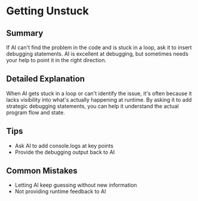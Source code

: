 # Getting Unstuck

## Summary
If AI can't find the problem in the code and is stuck in a loop, ask it to insert debugging statements. AI is excellent at debugging, but sometimes needs your help to point it in the right direction.

## Detailed Explanation
When AI gets stuck in a loop or can't identify the issue, it's often because it lacks visibility into what's actually happening at runtime. By asking it to add strategic debugging statements, you can help it understand the actual program flow and state.

## Tips
- Ask AI to add console.logs at key points
- Provide the debugging output back to AI

## Common Mistakes
- Letting AI keep guessing without new information
- Not providing runtime feedback to AI